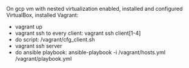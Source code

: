 On gcp vm with nested virtualization enabled, installed and configured VirtualBox, installed Vagrant:
  - vagrant up
  - vagrant ssh to every client: vagrant ssh client[1-4]
  - do script: /vagrant/cfg_client.sh
  - vagrant ssh server
  - do ansible playbook: ansible-playbook -i /vagrant/hosts.yml /vagrant/playbook.yml

